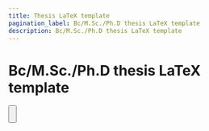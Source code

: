 ```yaml
---
title: Thesis LaTeX template
pagination_label: Bc/M.Sc./Ph.D thesis LaTeX template
description: Bc/M.Sc./Ph.D thesis LaTeX template
---
```


# Bc/M.Sc./Ph.D thesis LaTeX template

<Button label="🔗 thesis_template repository" link="https://github.com/ctu-mrs/thesis_template" block /><br />
